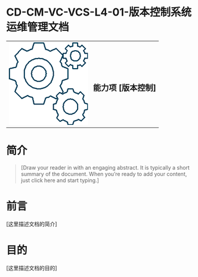 # CD-CM-VC-VCS-L4-01-版本控制系统运维管理文档

<table border="0" bordercolor="#FFFFFF">
  <tr>
    <th><img alt="title pic" src="../../docs/imgs/DevOps流程/DevOps_Gears.png"></th>
    <th><h1 style="font-size:150%">能力项  [版本控制]</h1></th>
  </tr>
</table>

# 简介

> [Draw your reader in with an engaging abstract. It is typically a short summary of the document. When you’re ready to add your content, just click here and start typing.]

# 前言

[这里描述文档的简介]

 

# 目的

[这里描述文档的目的]
